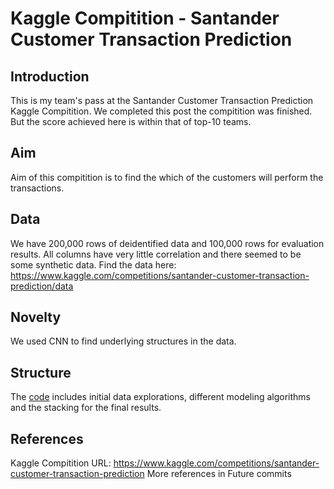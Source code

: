 []('src/CompititionLogo.jpg')
# Kaggle Compitition - Santander Customer Transaction Prediction
## Introduction
This is my team's pass at the Santander Customer Transaction Prediction Kaggle Compitition. We completed this post the compitition was finished. But the score achieved here is within that of top-10 teams.

## Aim
Aim of this compitition is to find the which of the customers will perform the transactions.

## Data
We have 200,000 rows of deidentified data and 100,000 rows for evaluation results. All columns have very little correlation and there seemed to be some synthetic data.
Find the data here: https://www.kaggle.com/competitions/santander-customer-transaction-prediction/data

## Novelty
We used CNN to find underlying structures in the data.

## Structure
The [code]('code/santander-eda-and-prediction.ipynb') includes initial data explorations, different modeling algorithms and the stacking for the final results.


## References
Kaggle Compitition URL: https://www.kaggle.com/competitions/santander-customer-transaction-prediction
More references in Future commits
